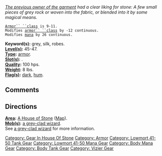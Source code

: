 *[The previous owner of the garment](Grey-Clad_Wizard "wikilink") had a
clear liking for stone: A few small pieces of grey rock or woven into
the fabric, or blended into it by some magical means.*

[`Armor`` ``class`](Armor_Values "wikilink")` is 9-11.`  
`Modifies `[`armor`` ``class`](Armor_Class "wikilink")` by -12 continuous.`  
`Modifies `[`mana`](Mana_Points "wikilink")` by 26 continuous.`

**Keyword(s):** grey, silk, robes.  
**[Level(s)](Object_Level "wikilink"):** 45-47.  
**[Type](:Category:_Object_Types "wikilink"):**
[armor](:Category:_Armor "wikilink").  
**[Slot(s)](Object_Slots "wikilink"):** <worn on body>.  
**[Quality](Object_Quality "wikilink"):** 100 hps.  
**[Weight](Object_Weight "wikilink"):** 8 lbs.  
**[Flag(s)](:Category:_Object_Flags "wikilink"):**
[dark](Dark_Flag "wikilink"), [hum](Hum_Flag "wikilink").  

## Comments

## Directions

**[Area](:Category:_Areas "wikilink"):** [A House of
Stone](:Category:_House_Of_Stone "wikilink")
([Map](House_Of_Stone_Map "wikilink")).  
**[Mob(s)](:Category:_Mobs "wikilink"):** [a grey-clad
wizard](Grey-Clad_Wizard "wikilink").  
See [a grey-clad wizard](Grey-Clad_Wizard "wikilink") for more
information.

[Category: Gear In House Of
Stone](Category:_Gear_In_House_Of_Stone "wikilink") [Category:
Armor](Category:_Armor "wikilink") [Category: Lowmort 41-50 Tank
Gear](Category:_Lowmort_41-50_Tank_Gear "wikilink") [Category: Lowmort
41-50 Mana Gear](Category:_Lowmort_41-50_Mana_Gear "wikilink")
[Category: Body Mana Gear](Category:_Body_Mana_Gear "wikilink")
[Category: Body Tank Gear](Category:_Body_Tank_Gear "wikilink")
[Category: Vizier Gear](Category:_Vizier_Gear "wikilink")
